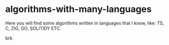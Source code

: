 # algorithms-with-many-languages


Here you will find some algorithms written in languages that I know, like: TS, C, ZIG, GO, SOLITIDY ETC. 

brb
